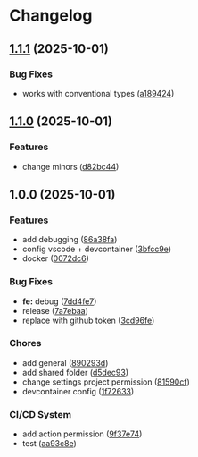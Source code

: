 # Changelog

## [1.1.1](https://github.com/RiccardLinBID/nemesi-template/compare/nemesi-template-v1.1.0...nemesi-template-v1.1.1) (2025-10-01)


### Bug Fixes

* works with conventional types ([a189424](https://github.com/RiccardLinBID/nemesi-template/commit/a189424eb0a53e942ec713e46dc368314e9247d1))

## [1.1.0](https://github.com/RiccardLinBID/nemesi-template/compare/nemesi-template-v1.0.0...nemesi-template-v1.1.0) (2025-10-01)


### Features

* change minors ([d82bc44](https://github.com/RiccardLinBID/nemesi-template/commit/d82bc4436a1645c0ae4dbcbf9e9ae696502d27b1))

## 1.0.0 (2025-10-01)


### Features

* add debugging ([86a38fa](https://github.com/RiccardLinBID/nemesi-template/commit/86a38fa42607cac52160133fe365194de2d7afd0))
* config vscode + devcontainer ([3bfcc9e](https://github.com/RiccardLinBID/nemesi-template/commit/3bfcc9e4b7c2770cf282e83eaf8007b2ea715662))
* docker ([0072dc6](https://github.com/RiccardLinBID/nemesi-template/commit/0072dc65835ea7dd458a647008588d73d4dbb441))


### Bug Fixes

* **fe:** debug ([7dd4fe7](https://github.com/RiccardLinBID/nemesi-template/commit/7dd4fe7829ddb32f0d706c7f32ef085e11af2e82))
* release ([7a7ebaa](https://github.com/RiccardLinBID/nemesi-template/commit/7a7ebaad5b0709e43a68d91cbefa70baa6a23fa1))
* replace with github token ([3cd96fe](https://github.com/RiccardLinBID/nemesi-template/commit/3cd96fee44b811e21d989c72445dfa603b877a13))


### Chores

* add general ([890293d](https://github.com/RiccardLinBID/nemesi-template/commit/890293dfebfaa9dde0b6142853e3737b16efbff0))
* add shared folder ([d5dec93](https://github.com/RiccardLinBID/nemesi-template/commit/d5dec93978d5b6d2291e3567c2efd636e4a708d2))
* change settings project permission ([81590cf](https://github.com/RiccardLinBID/nemesi-template/commit/81590cfece8252b64f57ea30e859e567a9f1de5c))
* devcontainer config ([1f72633](https://github.com/RiccardLinBID/nemesi-template/commit/1f726337f7b02a924fd66839bb405d1138ea3134))


### CI/CD System

* add action permission ([9f37e74](https://github.com/RiccardLinBID/nemesi-template/commit/9f37e7419f14fa362931cbd1b5da29f3dd873c8b))
* test ([aa93c8e](https://github.com/RiccardLinBID/nemesi-template/commit/aa93c8e5ae12a006355057107d6c97137e843b38))
